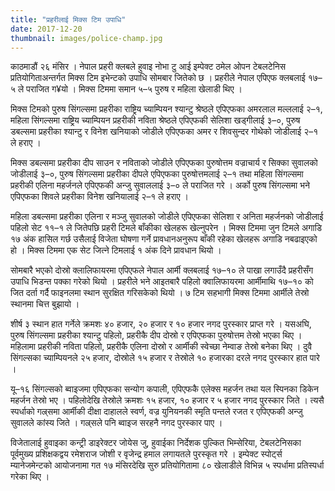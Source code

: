 ```yaml
---
title: "प्रहरीलाई मिक्स टिम उपाधि"
date: 2017-12-20
thumbnail: images/police-champ.jpg
---
```


काठमाडौं २६ मंसिर । नेपाल प्रहरी क्लबले हुवाइ नोभा टु आई इम्पेक्ट ठमेल ओपन टेबलटेनिस प्रतियोगिताअन्तर्गत मिक्स टिम इभेन्टको उपाधि सोमबार जितेको छ । प्रहरीले नेपाल एपिएफ क्लबलाई १७–५ ले पराजित ग¥यो । मिक्स टिममा समान ५–५ पुरुष र महिला खेलाडी थिए । <!-- -->

मिक्स टिमको पुरुष सिंगल्समा प्रहरीका राष्ट्रिय च्याम्पियन श्यान्टु श्रेष्ठले एपिएफका अमरलाल मल्ललाई २–१, महिला सिंगल्समा राष्ट्रिय च्याम्पियन प्रहरीकी नविता श्रेष्ठले एपिएफकी सेलिशा खड्गीलाई ३–०, पुरुष डबल्समा प्रहरीका श्यान्टु र विनेश खनियाको जोडीले एपिएफका अमर र शिवसुन्दर गोथेको जोडीलाई २–१ ले हराए ।

मिक्स डबल्समा प्रहरीका दीप साउन र नविताको जोडीले एपिएफका पुरुषोत्तम वज्राचार्य र सिक्का सुवालको जोडीलाई ३–०, पुरुष सिंगल्समा प्रहरीका दीपले एपिएफका पुरुषोत्तमलाई २–१ तथा महिला सिंगल्समा प्रहरीकी एलिना महर्जनले एपिएफकी अन्जु सुवाललाई ३–० ले पराजित गरे । अर्को पुरुष सिंगल्समा भने एपिएफका शिवले प्रहरीका विनेश खनियालाई २–१ ले हराए ।

महिला डबल्समा प्रहरीका एलिना र मञ्जु सुवालको जोडीले एपिएफका सेलिशा र अनिता महर्जनको जोडीलाई पहिलो सेट ११–१ ले जितेपछि प्रहरी टिमले बाँकीका खेलहरू खेल्नुपरेन । मिक्स टिममा जुन टिमले अगाडि १७ अंक हासिल गर्छ उसैलाई विजेता घोषणा गर्ने प्रावधानअनुरूप बाँकी रहेका खेलहरू अगाडि नबढाइएको हो । मिक्स टिममा एक सेट जित्ने टिमलाई १ अंक दिने प्रावधान थियो ।

सोमबारै भएको दोस्रो क्लालिफायरमा एपिएफले नेपाल आर्मी क्लबलाई १७–१० ले पाखा लगाउँदै प्रहरीसँग उपाधि भिडन्त पक्का गरेको थियो । प्रहरीले भने आइतबारै पहिलो क्वालिफायरमा आर्मीमाथि १७–१० को जित दर्ता गर्दै फाइनलमा स्थान सुरक्षित गरिसकेको थियो । ७ टिम सहभागी मिक्स टिममा आर्मीले तेस्रो स्थानमा चित्त बुझायो ।

शीर्ष ३ स्थान हात गर्नेले क्रमशः ४० हजार, २० हजार र १० हजार नगद पुरस्कार प्राप्त गरे । यसअघि, पुरुष सिंगल्समा प्रहरीका श्यान्टु पहिलो, प्रहरीकै दीप दोस्रो र एपिएफका पुरुषोत्तम तेस्रो भएका थिए । महिलामा प्रहरीकी नविता पहिलो, प्रहरीकै एलिना दोस्रो र आर्मीकी स्वेच्छा नेम्वाङ तेस्रो बनेका थिए । दुवै सिंगल्सका च्याम्पियनले २५ हजार, दोस्रोले १५ हजार र तेस्रोले १० हजारका दरले नगद पुरस्कार हात पारे ।

यू–१६ सिंगल्सको ब्वाइजमा एपिएफका सन्योग कपाली, एपिएफकै एलेक्स महर्जन तथा यल स्पिनका डिकेन महर्जन तेस्रो भए । पहिलोदेखि तेस्रोले क्रमशः १५ हजार, १० हजार र ५ हजार नगद पुरस्कार जिते । त्यसै स्पर्धाको गल्र्समा आर्मीकी दीक्षा दाहालले स्वर्ण, वज्र युनियनकी स्मृति पन्तले रजत र एपिएफकी अन्जु सुवालले कांस्य जिते । गल्र्सले पनि ब्वाइज सरहनै नगद पुरस्कार पाए ।

विजेतालाई हुवाइका कन्ट्री डाइरेक्टर जोयेस जु, हुवाईका निर्देशक पुल्कित भिम्सेरिया, टेबलटेनिसका पूर्वमुख्य प्रशिक्षकद्वय रमेशराज जोशी र वृजेन्द्र हमाल लगायतले पुरस्कृत गरे । इम्पेक्ट स्पोर्ट्स म्यानेजमेन्टको आयोजनामा गत १७ मंसिरदेखि सुरु प्रतियोगितामा ८० खेलाडीले विभिन्न ५ स्पर्धामा प्रतिस्पर्धा गरेका थिए ।
